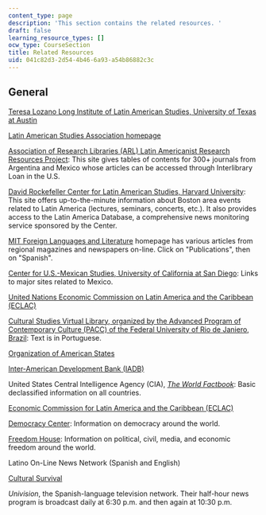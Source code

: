 ```yaml
---
content_type: page
description: 'This section contains the related resources. '
draft: false
learning_resource_types: []
ocw_type: CourseSection
title: Related Resources
uid: 041c82d3-2d54-4b46-6a93-a54b86882c3c
---
```

## General

[Teresa Lozano Long Institute of Latin American Studies, University of Texas at Austin](https://liberalarts.utexas.edu/llilas/)

[Latin American Studies Association homepage](http://lasa.international.pitt.edu/)

[Association of Research Libraries (ARL) Latin Americanist Research Resources Project](http://lanic.utexas.edu/project/laoap/larrplibs.html): This site gives tables of contents for 300+ journals from Argentina and Mexico whose articles can be accessed through Interlibrary Loan in the U.S.

[David Rockefeller Center for Latin American Studies, Harvard University](http://drclas.harvard.edu/): This site offers up-to-the-minute information about Boston area events related to Latin America (lectures, seminars, concerts, etc.). It also provides access to the Latin America Database, a comprehensive news monitoring service sponsored by the Center.

[MIT Foreign Languages and Literature](http://web.mit.edu/fll/www/) homepage has various articles from regional magazines and newspapers on-line. Click on "Publications", then on "Spanish".

[Center for U.S.-Mexican Studies, University of California at San Diego](http://usmex.ucsd.edu/): Links to major sites related to Mexico.

[United Nations Economic Commission on Latin America and the Caribbean (ECLAC)](https://www.cepal.org/en)

[Cultural Studies Virtual Library, organized by the Advanced Program of Contemporary Culture (PACC) of the Federal University of Rio de Janiero, Brazil](http://www.bibvirtuais.ufrj.br/estudosculturais/): Text is in Portuguese.

[Organization of American States](https://www.britannica.com/topic/Organization-of-American-States)

[Inter-American Development Bank (IADB)](http://www.iadb.org/)

United States Central Intelligence Agency (CIA), [*The World Factbook*](https://www.cia.gov/the-world-factbook/): Basic declassified information on all countries.

[Economic Commission for Latin America and the Caribbean (ECLAC)](https://www.cepal.org/en)

[Democracy Center](http://www.democracyctr.org/): Information on democracy around the world.

[Freedom House](https://freedomhouse.org/): Information on political, civil, media, and economic freedom around the world.

Latino On-Line News Network (Spanish and English)

[Cultural Survival](http://www.cs.org/)

*Univision*, the Spanish-language television network. Their half-hour news program is broadcast daily at 6:30 p.m. and then again at 10:30 p.m.